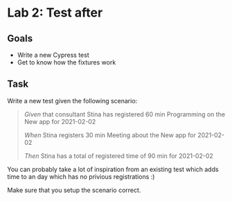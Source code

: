 # Lab 2: Test after

## Goals

- Write a new Cypress test
- Get to know how the fixtures work

## Task

Write a new test given the following scenario:

> _Given_ that consultant Stina has registered 60 min Programming on the New app for 2021-02-02
>
> _When_ Stina registers 30 min Meeting about the New app for 2021-02-02
>
> _Then_ Stina has a total of registered time of 90 min for 2021-02-02

You can probably take a lot of inspiration from an existing test which adds time to an day which has no privious registrations :)

Make sure that you setup the scenario correct.
